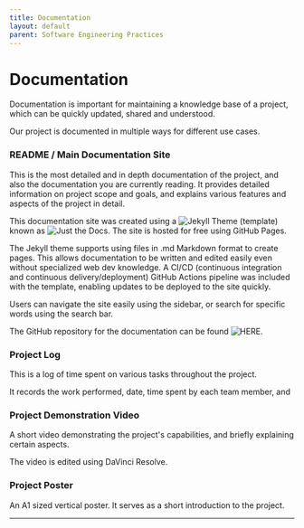 ```yaml
---
title: Documentation
layout: default
parent: Software Engineering Practices
---
```


# Documentation

Documentation is important for maintaining a knowledge base of a project, which can be quickly updated, shared and understood.  

Our project is documented in multiple ways for different use cases.

### README / Main Documentation Site

This is the most detailed and in depth documentation of the project, and also the documentation you are currently reading. It provides detailed information on project scope and goals, and explains various features and aspects of the project in detail.  

This documentation site was created using a ![Jekyll](https://jekyllrb.com) Theme (template) known as ![Just the Docs](https://just-the-docs.github.io/just-the-docs/). The site is hosted for free using GitHub Pages.  

The Jekyll theme supports using files in .md Markdown format to create pages. This allows documentation to be written and edited easily even without specialized web dev knowledge. A CI/CD (continuous integration and continuous delivery/deployment) GitHub Actions pipeline was included with the template, enabling updates to be deployed to the site quickly.  

Users can navigate the site easily using the sidebar, or search for specific words using the search bar.  

The GitHub repository for the documentation can be found ![HERE](https://github.com/LeeZeHao/Kiki_Delivery_Docs).  

### Project Log

This is a log of time spent on various tasks throughout the project.  

It records the work performed, date, time spent by each team member, and 

### Project Demonstration Video

A short video demonstrating the project's capabilities, and briefly explaining certain aspects.  

The video is edited using DaVinci Resolve.

### Project Poster

An A1 sized vertical poster. It serves as a short introduction to the project.  




  


----

[Just the Docs]: https://just-the-docs.github.io/just-the-docs/
[GitHub Pages]: https://docs.github.com/en/pages
[README]: https://github.com/just-the-docs/just-the-docs-template/blob/main/README.md
[Jekyll]: https://jekyllrb.com
[GitHub Pages / Actions workflow]: https://github.blog/changelog/2022-07-27-github-pages-custom-github-actions-workflows-beta/
[use this template]: https://github.com/just-the-docs/just-the-docs-template/generate
